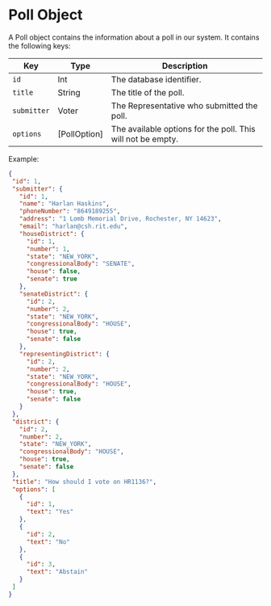 # Poll Object

A Poll object contains the information about a poll in our system.
It contains the following keys:

| Key | Type | Description |
| --- | ---- | ----------- |
| `id` | Int | The database identifier. |
| `title` | String | The title of the poll. |
| `submitter` | Voter | The Representative who submitted the poll. |
| `options` | [PollOption] | The available options for the poll. This will not be empty. |

Example:

```json
{
 "id": 1,
 "submitter": {
   "id": 1,
   "name": "Harlan Haskins",
   "phoneNumber": "8649189255",
   "address": "1 Lomb Memorial Drive, Rochester, NY 14623",
   "email": "harlan@csh.rit.edu",
   "houseDistrict": {
     "id": 1,
     "number": 1,
     "state": "NEW_YORK",
     "congressionalBody": "SENATE",
     "house": false,
     "senate": true
   },
   "senateDistrict": {
     "id": 2,
     "number": 2,
     "state": "NEW_YORK",
     "congressionalBody": "HOUSE",
     "house": true,
     "senate": false
   },
   "representingDistrict": {
     "id": 2,
     "number": 2,
     "state": "NEW_YORK",
     "congressionalBody": "HOUSE",
     "house": true,
     "senate": false
   }
 },
 "district": {
   "id": 2,
   "number": 2,
   "state": "NEW_YORK",
   "congressionalBody": "HOUSE",
   "house": true,
   "senate": false
 },
 "title": "How should I vote on HR1136?",
 "options": [
   {
     "id": 1,
     "text": "Yes"
   },
   {
     "id": 2,
     "text": "No"
   },
   {
     "id": 3,
     "text": "Abstain"
   }
 ]
}
```